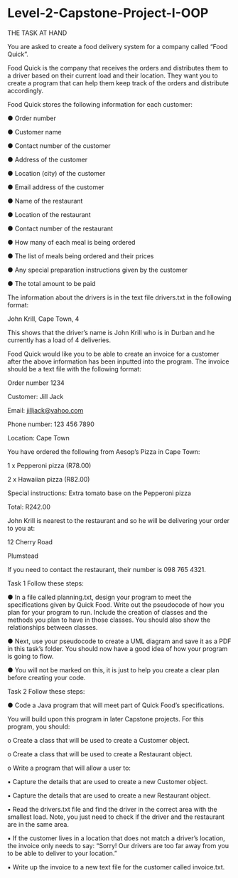 # Level-2-Capstone-Project-I-OOP

THE TASK AT HAND

You are asked to create a food delivery system for a company called “Food Quick”.

Food Quick is the company that receives the orders and distributes them to a driver based on their current load and their location. They want you to create a program that can help them keep track of the orders and distribute accordingly.

Food Quick stores the following information for each customer:

● Order number

● Customer name

● Contact number of the customer

● Address of the customer

● Location (city) of the customer

● Email address of the customer

● Name of the restaurant

● Location of the restaurant

● Contact number of the restaurant

● How many of each meal is being ordered

● The list of meals being ordered and their prices

● Any special preparation instructions given by the customer

● The total amount to be paid

The information about the drivers is in the text file drivers.txt in the following format:

John Krill, Cape Town, 4

This shows that the driver’s name is John Krill who is in Durban and he currently has a load of 4 deliveries.

Food Quick would like you to be able to create an invoice for a customer after the above information has been inputted into the program. The invoice should be a text file with the following format:

Order number 1234

Customer: Jill Jack

Email: jilljack@yahoo.com

Phone number: 123 456 7890

Location: Cape Town

You have ordered the following from Aesop’s Pizza in Cape Town:

1 x Pepperoni pizza (R78.00)

2 x Hawaiian pizza (R82.00)

Special instructions: Extra tomato base on the Pepperoni pizza

Total: R242.00

John Krill is nearest to the restaurant and so he will be delivering your order to you at:

12 Cherry Road

Plumstead

If you need to contact the restaurant, their number is 098 765 4321.

Task 1
Follow these steps:

● In a file called planning.txt, design your program to meet the specifications given by Quick Food. Write out the pseudocode of how you plan for your program to run. Include the creation of classes and the methods you plan to have in those classes. You should also show the relationships between classes.

● Next, use your pseudocode to create a UML diagram and save it as a PDF in this task’s folder. You should now have a good idea of how your program is going to flow.

● You will not be marked on this, it is just to help you create a clear plan before creating your code.

Task 2
Follow these steps:

● Code a Java program that will meet part of Quick Food’s specifications.

You will build upon this program in later Capstone projects. For this program, you should:

o Create a class that will be used to create a Customer object.

o Create a class that will be used to create a Restaurant object.

o Write a program that will allow a user to:

▪ Capture the details that are used to create a new Customer object.

▪ Capture the details that are used to create a new Restaurant object.

▪ Read the drivers.txt file and find the driver in the correct area with the smallest load. Note, you just need to check if the driver and the restaurant are in the same area.

▪ If the customer lives in a location that does not match a driver’s location, the invoice only needs to say: “Sorry! Our drivers are too far away from you to be able to deliver to your location.”

▪ Write up the invoice to a new text file for the customer called invoice.txt.
